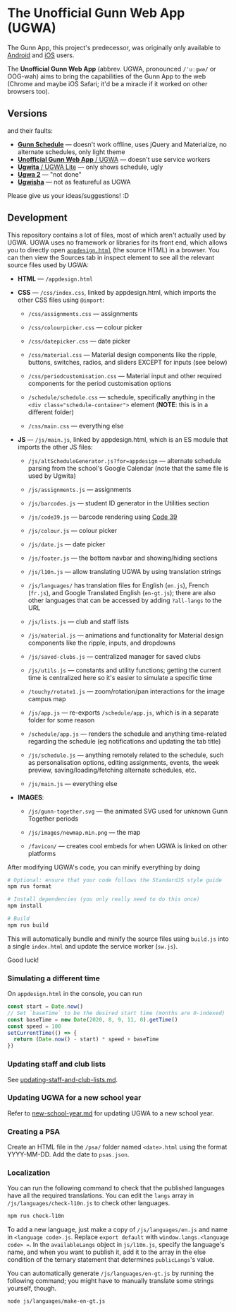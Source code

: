 # The Unofficial Gunn Web App (UGWA)

The Gunn App, this project's predecessor, was originally only available to
[Android](https://github.com/RiceCakess/TheGunnApp) and
[iOS](https://github.com/xaviloinaz/thegunnapp) users.

The **Unofficial Gunn Web App** (abbrev. UGWA, pronounced `/ˈuːɡwə/` or OOG-wah)
aims to bring the capabilities of the Gunn App to the web (Chrome and maybe iOS
Safari; it'd be a miracle if it worked on other browsers too).

## Versions

and their faults:

- [**Gunn Schedule**](https://orbiit.github.io/gunn-web-app/schedule/) — doesn't
  work offline, uses jQuery and Materialize, no alternate schedules, only light
  theme
- [**Unofficial Gunn Web App** / UGWA](https://orbiit.github.io/gunn-web-app/) —
  doesn't use service workers
- [**Ugwita** / UGWA Lite](https://orbiit.github.io/gunn-web-app/lite/) — only
  shows schedule, ugly
- [**Ugwa 2**](https://orbiit.github.io/ugwa2/) — "not done"
- [**Ugwisha**](https://orbiit.github.io/ugwisha/) — not as featureful as UGWA

Please give us your ideas/suggestions! :D

## Development

This repository contains a lot of files, most of which aren't actually used by
UGWA. UGWA uses no framework or libraries for its front end, which allows you to
directly open
[`appdesign.html`](https://orbiit.github.io/gunn-web-app/appdesign.html) (the
source HTML) in a browser. You can then view the Sources tab in inspect element
to see all the relevant source files used by UGWA:

- **HTML** — `/appdesign.html`

- **CSS** — `/css/index.css`, linked by appdesign.html, which imports the other
  CSS files using `@import`:

  - `/css/assignments.css` — assignments

  - `/css/colourpicker.css` — colour picker

  - `/css/datepicker.css` — date picker

  - `/css/material.css` — Material design components like the ripple, buttons,
    switches, radios, and sliders EXCEPT for inputs (see below)

  - `/css/periodcustomisation.css` — Material input and other required
    components for the period customisation options

  - `/schedule/schedule.css` — schedule, specifically anything in the `<div
    class="schedule-container">` element (**NOTE**: this is in a different
    folder)

  - `/css/main.css` — everything else

- **JS** — `/js/main.js`, linked by appdesign.html, which is an ES module that
  imports the other JS files:

  - `/js/altScheduleGenerator.js?for=appdesign` — alternate schedule parsing
    from the school's Google Calendar (note that the same file is used by
    Ugwita)

  - `/js/assignments.js` — assignments

  - `/js/barcodes.js` — student ID generator in the Utilities section

  - `/js/code39.js` — barcode rendering using [Code
    39](https://en.wikipedia.org/wiki/Code_39)

  - `/js/colour.js` — colour picker

  - `/js/date.js` — date picker

  - `/js/footer.js` — the bottom navbar and showing/hiding sections

  - `/js/l10n.js` — allow translating UGWA by using translation strings

  - `/js/languages/` has translation files for English (`en.js`), French
    (`fr.js`), and Google Translated English (`en-gt.js`); there are also other
    languages that can be accessed by adding `?all-langs` to the URL

  - `/js/lists.js` — club and staff lists

  - `/js/material.js` — animations and functionality for Material design
    components like the ripple, inputs, and dropdowns
  - `/js/saved-clubs.js` — centralized manager for saved clubs

  - `/js/utils.js` — constants and utility functions; getting the current time
    is centralized here so it's easier to simulate a specific time

  - `/touchy/rotate1.js` — zoom/rotation/pan interactions for the image campus
    map

  - `/js/app.js` — re-exports `/schedule/app.js`, which is in a separate folder
    for some reason

  - `/schedule/app.js` — renders the schedule and anything time-related
    regarding the schedule (eg notifications and updating the tab title)

  - `/js/schedule.js` — anything remotely related to the schedule, such as
    personalisation options, editing assignments, events, the week preview,
    saving/loading/fetching alternate schedules, etc.

  - `/js/main.js` — everything else

- **IMAGES**:

  - `/js/gunn-together.svg` — the animated SVG used for unknown Gunn Together
    periods

  - `/js/images/newmap.min.png` — the map

  - `/favicon/` — creates cool embeds for when UGWA is linked on other platforms

After modifying UGWA's code, you can minify everything by doing

```sh
# Optional: ensure that your code follows the StandardJS style guide
npm run format

# Install dependencies (you only really need to do this once)
npm install

# Build
npm run build
```

This will automatically bundle and minify the source files using `build.js` into
a single `index.html` and update the service worker (`sw.js`).

Good luck!

### Simulating a different time

On `appdesign.html` in the console, you can run

```js
const start = Date.now()
// Set `baseTime` to be the desired start time (months are 0-indexed)
const baseTime = new Date(2020, 8, 9, 11, 0).getTime()
const speed = 100
setCurrentTime(() => {
  return (Date.now() - start) * speed + baseTime
})
```

### Updating staff and club lists

See [updating-staff-and-club-lists.md](./docs/updating-staff-and-club-lists.md).

### Updating UGWA for a new school year

Refer to [new-school-year.md](./docs/new-school-year.md) for updating UGWA to a
new school year.

### Creating a PSA

Create an HTML file in the `/psa/` folder named `<date>.html` using the format
YYYY-MM-DD. Add the date to `psas.json`.

### Localization

You can run the following command to check that the published languages have all
the required translations. You can edit the `langs` array in
`/js/languages/check-l10n.js` to check other languages.

```sh
npm run check-l10n
```

To add a new language, just make a copy of `/js/languages/en.js` and name in
`<language code>.js`. Replace `export default` with `window.langs.<language
code> =`. In the `availableLangs` object in `js/l10n.js`, specify the language's
name, and when you want to publish it, add it to the array in the else condition
of the ternary statement that determines `publicLangs`'s value.

You can automatically generate `/js/languages/en-gt.js` by running the following
command; you might have to manually translate some strings yourself, though.

```sh
node js/languages/make-en-gt.js
```
